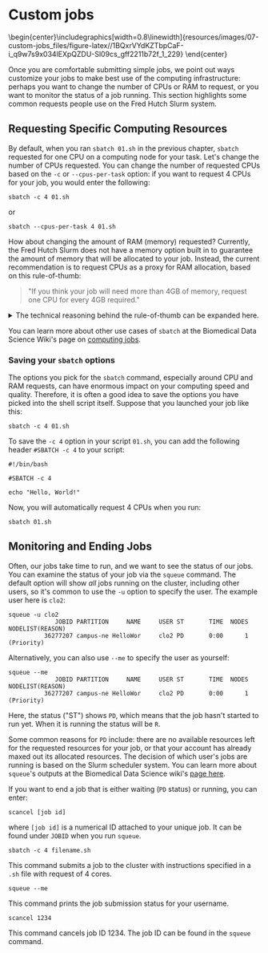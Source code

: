 

# Custom jobs


\begin{center}\includegraphics[width=0.8\linewidth]{resources/images/07-custom-jobs_files/figure-latex//1BQxrVYdKZTbpCaF-i_q9w7s9x034lEXpQZDU-Sl09cs_gff2211b72f_1_229} \end{center}

Once you are comfortable submitting simple jobs, we point out ways customize your jobs to make best use of the computing infrastructure: perhaps you want to change the number of CPUs or RAM to request, or you want to monitor the status of a job running. This section highlights some common requests people use on the Fred Hutch Slurm system.

## Requesting Specific Computing Resources

By default, when you ran `sbatch 01.sh` in the previous chapter, `sbatch` requested for one CPU on a computing node for your task. Let's change the number of CPUs requested. You can change the number of requested CPUs based on the `-c` or `--cpus-per-task` option: if you want to request 4 CPUs for your job, you would enter the following:

```         
sbatch -c 4 01.sh
```

or

```         
sbatch --cpus-per-task 4 01.sh
```

How about changing the amount of RAM (memory) requested? Currently, the Fred Hutch Slurm does not have a memory option built in to guarantee the amount of memory that will be allocated to your job. Instead, the current recommendation is to request CPUs as a proxy for RAM allocation, based on this rule-of-thumb:

> "If you think your job will need more than 4GB of memory, request one CPU for every 4GB required."

<details>

<summary>The technical reasoning behind the rule-of-thumb can be expanded here.</summary>

<p>[FH Gizmo](https://sciwiki.fredhutch.org/scicomputing/compute_platforms/#gizmo) has class J nodes which each have 24 cores and 384GB of memory, and class K nodes which each have 36 cores and 768GB of memory. So, if you think you will need 100GB of memory for your job, by this rule of thumb you would request 25 cores. You would be assigned to a class K node, and you would occupy 25/36 cores on that node. On this node, other users can use the remaining 11 cores. You would share the 768GB of memory all together and hope that the other users don't take up more memory than you need: the more cores you occupy on a node, less users will compete for memory. It's an imprecise system and SciComp has interest to make memory allocation more precise in the future.</p>

</details>

You can learn more about other use cases of `sbatch` at the Biomedical Data Science Wiki's page on [computing jobs](https://sciwiki.fredhutch.org/scicomputing/compute_jobs/#submitting-jobs).

### Saving your `sbatch` options

The options you pick for the `sbatch` command, especially around CPU and RAM requests, can have enormous impact on your computing speed and quality. Therefore, it is often a good idea to save the options you have picked into the shell script itself. Suppose that you launched your job like this:

```         
sbatch -c 4 01.sh
```

To save the `-c 4` option in your script `01.sh`, you can add the following header `#SBATCH -c 4` to your script:

```         
#!/bin/bash

#SBATCH -c 4

echo "Hello, World!"
```

Now, you will automatically request 4 CPUs when you run:

```         
sbatch 01.sh
```

## Monitoring and Ending Jobs

Often, our jobs take time to run, and we want to see the status of our jobs. You can examine the status of your job via the `squeue` command. The default option will show *all* jobs running on the cluster, including other users, so it's common to use the `-u` option to specify the user. The example user here is `clo2`:

```         
squeue -u clo2
             JOBID PARTITION     NAME     USER ST       TIME  NODES NODELIST(REASON)
          36277207 campus-ne HelloWor     clo2 PD       0:00      1 (Priority)
```

Alternatively, you can also use `--me` to specify the user as yourself:

```
squeue --me
             JOBID PARTITION     NAME     USER ST       TIME  NODES NODELIST(REASON)
          36277207 campus-ne HelloWor     clo2 PD       0:00      1 (Priority)
```


Here, the status ("ST") shows `PD`, which means that the job hasn't started to run yet. When it is running the status will be `R`.

Some common reasons for `PD` include: there are no available resources left for the requested resources for your job, or that your account has already maxed out its allocated resources. The decision of which user's jobs are running is based on the Slurm scheduler system. You can learn more about `squeue`'s outputs at the Biomedical Data Science wiki's [page here](https://sciwiki.fredhutch.org/scicomputing/compute_jobs/#why-isnt-my-job-running).

If you want to end a job that is either waiting (`PD` status) or running, you can enter:

```         
scancel [job id]
```

where `[job id]` is a numerical ID attached to your unique job. It can be found under `JOBID` when you run `squeue`.


<div class = "dictionary">

`sbatch -c 4 filename.sh`

This command submits a job to the cluster with instructions specified in a `.sh` file with request of 4 cores.

`squeue --me` 

This command prints the job submission status for your username.

`scancel 1234`

This command cancels job ID 1234. The job ID can be found in the `squeue` command.

</div>

